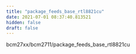 ```yaml
---
title: "package_feeds_base_rtl8821cu"
date: 2021-07-01 08:37:40.813521
hidden: false
draft: false
---
```


bcm27xx/bcm2711/package_feeds_base_rtl8821cu


